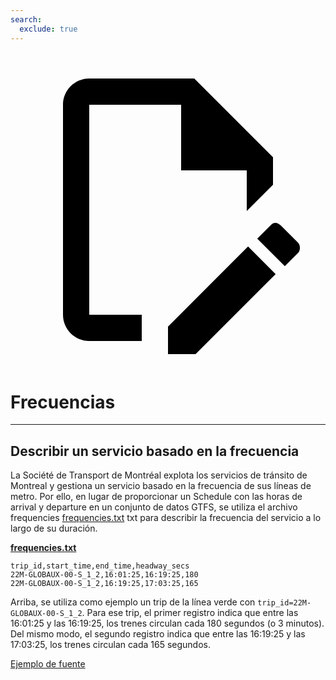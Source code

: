 ```yaml
---
search:
  exclude: true
---
```

<a class="pencil-link" href="https://github.com/MobilityData/gtfs.org/edit/main/docs/schedule/examples/frequencies.md" title="Edit this page" target="_blank">
    <svg class="pencil" xmlns="http://www.w3.org/2000/svg" viewBox="0 0 24 24"><path d="M10 20H6V4h7v5h5v3.1l2-2V8l-6-6H6c-1.1 0-2 .9-2 2v16c0 1.1.9 2 2 2h4v-2m10.2-7c.1 0 .3.1.4.2l1.3 1.3c.2.2.2.6 0 .8l-1 1-2.1-2.1 1-1c.1-.1.2-.2.4-.2m0 3.9L14.1 23H12v-2.1l6.1-6.1 2.1 2.1Z"></path></svg>
</a>

# Frecuencias

<hr/>

## Describir un servicio basado en la frecuencia

La Société de Transport de Montréal explota los servicios de tránsito de Montreal y gestiona un servicio basado en la frecuencia de sus líneas de metro. Por ello, en lugar de proporcionar un Schedule con las horas de arrival y departure en un conjunto de datos GTFS, se utiliza el archivo frequencies [frequencies.txt](../../reference/#frequenciestxt) txt para describir la frecuencia del servicio a lo largo de su duración.

[**frequencies.txt**](../../reference/#frequenciestxt)

    trip_id,start_time,end_time,headway_secs
    22M-GLOBAUX-00-S_1_2,16:01:25,16:19:25,180
    22M-GLOBAUX-00-S_1_2,16:19:25,17:03:25,165

Arriba, se utiliza como ejemplo un trip de la línea verde con `trip_id=22M-GLOBAUX-00-S_1_2`. Para ese trip, el primer registro indica que entre las 16:01:25 y las 16:19:25, los trenes circulan cada 180 segundos (o 3 minutos). Del mismo modo, el segundo registro indica que entre las 16:19:25 y las 17:03:25, los trenes circulan cada 165 segundos.

[Ejemplo de fuente](https://www.stm.info/en/about/developers)
